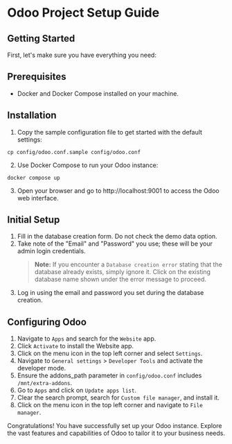 # Odoo Project Setup Guide

## Getting Started
First, let's make sure you have everything you need:

## Prerequisites
- Docker and Docker Compose installed on your machine.

## Installation
1. Copy the sample configuration file to get started with the default settings:
```shell
cp config/odoo.conf.sample config/odoo.conf
```
2. Use Docker Compose to run your Odoo instance:
```shell
docker compose up
```
3. Open your browser and go to http://localhost:9001 to access the Odoo web interface.

## Initial Setup
1. Fill in the database creation form. Do not check the demo data option.
2. Take note of the "Email" and "Password" you use; these will be your admin login credentials.
   > **Note:** If you encounter a `Database creation error` stating that the database already exists, simply ignore it. Click on the existing database name shown under the error message to proceed.
3. Log in using the email and password you set during the database creation.

## Configuring Odoo
1. Navigate to `Apps` and search for the `Website` app.
2. Click `Activate` to install the Website app.
3. Click on the menu icon in the top left corner and select `Settings`.
4. Navigate to `General settings` > `Developer Tools` and activate the developer mode.
5. Ensure the addons_path parameter in `config/odoo.conf` includes `/mnt/extra-addons`.
6. Go to `Apps` and click on `Update apps list`. 
7. Clear the search prompt, search for `Custom file manager`, and install it.
8. Click on the menu icon in the top left corner and navigate to `File manager`.

Congratulations! You have successfully set up your Odoo instance. Explore the vast features and capabilities of Odoo to tailor it to your business needs.